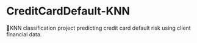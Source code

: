 # CreditCardDefault-KNN
🚀KNN classification project predicting credit card default risk using client financial data.
